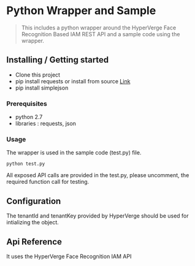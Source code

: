 # Python Wrapper and Sample
> This includes a python wrapper around the HyperVerge Face Recognition Based IAM REST API and a sample code using the wrapper.


## Installing / Getting started

- Clone this project 
- pip install requests or install from source [Link](http://docs.python-requests.org/en/master/user/install/)
-  pip install simplejson



### Prerequisites

- python 2.7
- libraries : requests, json

### Usage

The wrapper is used in the sample code (test.py) file.

	python test.py


All exposed API calls are provided in the test.py, please uncomment, the required function call for testing.

## Configuration

The tenantId and tenantKey provided by HyperVerge should be used for intializing the object.

## Api Reference
It uses the HyperVerge Face Recognition IAM API



